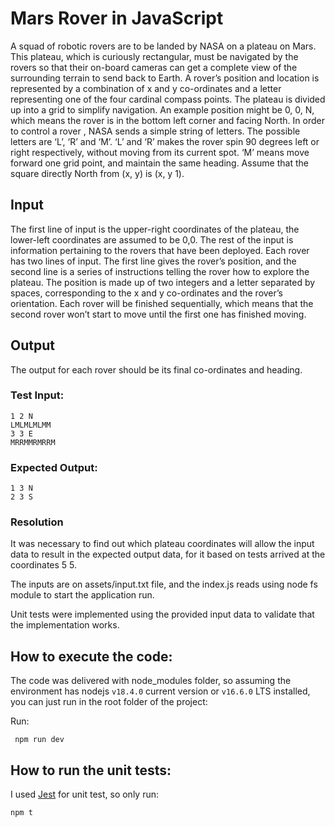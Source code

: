 # Mars Rover in JavaScript

A squad of robotic rovers are to be landed by NASA on a plateau on Mars.
This plateau, which is curiously rectangular, must be navigated by the rovers so that their on-board cameras can get a complete view of the surrounding terrain to send back to Earth.
A rover’s position and location is represented by a combination of x and y co-ordinates and a letter representing one of the four cardinal compass points. The plateau is divided up into a grid to simplify navigation. An example position might be 0, 0, N, which means the rover is in the bottom left corner and facing North.
In order to control a rover , NASA sends a simple string of letters. The possible letters are ‘L’, ‘R’ and ‘M’. ‘L’ and ‘R’ makes the rover spin 90 degrees left or right respectively, without moving from its current spot. ‘M’ means move forward one grid point, and maintain the same heading.
Assume that the square directly North from (x, y) is (x, y 1).

## Input

The first line of input is the upper-right coordinates of the plateau, the lower-left coordinates are assumed to be 0,0.
The rest of the input is information pertaining to the rovers that have been deployed. Each rover has two lines of input. The first line gives the rover’s position, and the second line is a series of instructions telling the rover how to explore the plateau.
The position is made up of two integers and a letter separated by spaces, corresponding to the x and y co-ordinates and the rover’s orientation.
Each rover will be finished sequentially, which means that the second rover won’t start to move until the first one has finished moving.

## Output

The output for each rover should be its final co-ordinates and heading.

### Test Input:
```
1 2 N  
LMLMLMLMM  
3 3 E  
MRRMMRMRRM  
```

### Expected Output:
```
1 3 N  
2 3 S  
```

### Resolution

It was necessary to find out which plateau coordinates will allow the input data to result in the expected output data, for it based on tests arrived at the coordinates 5 5.

The inputs are on assets/input.txt file, and the index.js reads using node fs module to start the application run.

Unit tests were implemented using the provided input data to validate that the implementation works.


## How to execute the code:

The code was delivered with node_modules folder, so assuming the environment has nodejs ```v18.4.0``` current version or ```v16.6.0``` LTS installed, you can just run in the root folder of the project:

Run:
```shell
 npm run dev
```

## How to run the unit tests:

I used [Jest](https://jestjs.io/docs/getting-started) for unit test, so only run:
```
npm t
```